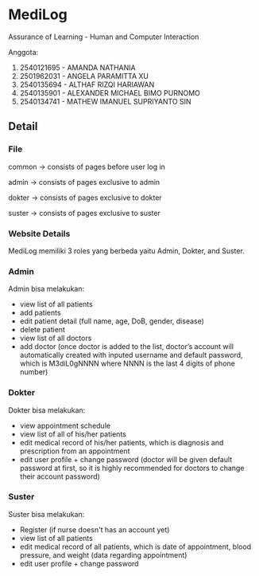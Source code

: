 # MediLog

Assurance of Learning - Human and Computer Interaction

Anggota:
1. 2540121695 - AMANDA NATHANIA
2. 2501962031 - ANGELA PARAMITTA XU
3. 2540135694 - ALTHAF RIZQI HARIAWAN
4. 2540135901 - ALEXANDER MICHAEL BIMO PURNOMO
5. 2540134741 - MATHEW IMANUEL SUPRIYANTO SIN

## Detail
### File 
common -> consists of pages before user log in

admin -> consists of pages exclusive to admin

dokter -> consists of pages exclusive to dokter

suster -> consists of pages exclusive to suster


### Website Details
MediLog memiliki 3 roles yang berbeda yaitu Admin, Dokter, and Suster.

### Admin
Admin bisa melakukan:
- view list of all patients
- add patients
- edit patient detail (full name, age, DoB, gender, disease)
- delete patient
- view list of all doctors
- add doctor (once doctor is added to the list, doctor’s account will automatically created with inputed username and default password, which is M3diL0gNNNN where NNNN is the last 4 digits of phone number)

### Dokter
Dokter bisa melakukan:
- view appointment schedule
- view list of all of his/her patients
- edit medical record of his/her patients, which is diagnosis and prescription from an appointment
- edit user profile + change password (doctor will be given default password at first, so it is highly recommended for doctors to change their account password)

### Suster
Suster bisa melakukan:
- Register (if nurse doesn't has an account yet)
- view list of all patients
- edit medical record of all patients, which is date of appointment, blood pressure, and weight (data regarding appointment)
- edit user profile + change password
